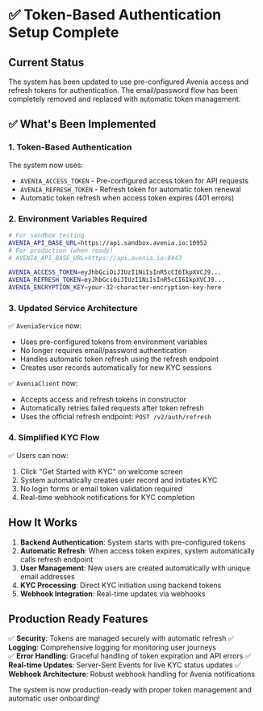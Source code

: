 # ✅ Token-Based Authentication Setup Complete

## Current Status
The system has been updated to use pre-configured Avenia access and refresh tokens for authentication. The email/password flow has been completely removed and replaced with automatic token management.

## ✅ What's Been Implemented

### 1. Token-Based Authentication
The system now uses:
- `AVENIA_ACCESS_TOKEN` - Pre-configured access token for API requests
- `AVENIA_REFRESH_TOKEN` - Refresh token for automatic token renewal
- Automatic token refresh when access token expires (401 errors)

### 2. Environment Variables Required
```bash
# For sandbox testing
AVENIA_API_BASE_URL=https://api.sandbox.avenia.io:10952
# For production (when ready)
# AVENIA_API_BASE_URL=https://api.avenia.io:8443

AVENIA_ACCESS_TOKEN=eyJhbGciOiJIUzI1NiIsInR5cCI6IkpXVCJ9...
AVENIA_REFRESH_TOKEN=eyJhbGciOiJIUzI1NiIsInR5cCI6IkpXVCJ9...
AVENIA_ENCRYPTION_KEY=your-32-character-encryption-key-here
```

### 3. Updated Service Architecture
✅ `AveniaService` now:
- Uses pre-configured tokens from environment variables
- No longer requires email/password authentication
- Handles automatic token refresh using the refresh endpoint
- Creates user records automatically for new KYC sessions

✅ `AveniaClient` now:
- Accepts access and refresh tokens in constructor
- Automatically retries failed requests after token refresh
- Uses the official refresh endpoint: `POST /v2/auth/refresh`

### 4. Simplified KYC Flow
✅ Users can now:
1. Click "Get Started with KYC" on welcome screen
2. System automatically creates user record and initiates KYC
3. No login forms or email token validation required
4. Real-time webhook notifications for KYC completion

## How It Works

1. **Backend Authentication**: System starts with pre-configured tokens
2. **Automatic Refresh**: When access token expires, system automatically calls refresh endpoint
3. **User Management**: New users are created automatically with unique email addresses
4. **KYC Processing**: Direct KYC initiation using backend tokens
5. **Webhook Integration**: Real-time updates via webhooks

## Production Ready Features

✅ **Security**: Tokens are managed securely with automatic refresh
✅ **Logging**: Comprehensive logging for monitoring user journeys  
✅ **Error Handling**: Graceful handling of token expiration and API errors
✅ **Real-time Updates**: Server-Sent Events for live KYC status updates
✅ **Webhook Architecture**: Robust webhook handling for Avenia notifications

The system is now production-ready with proper token management and automatic user onboarding!